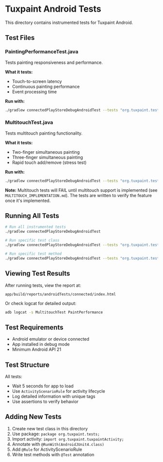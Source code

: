# Tuxpaint Android Tests

This directory contains instrumented tests for Tuxpaint Android.

## Test Files

### PaintingPerformanceTest.java
Tests painting responsiveness and performance.

**What it tests:**
- Touch-to-screen latency
- Continuous painting performance
- Event processing time

**Run with:**
```bash
./gradlew connectedPlayStoreDebugAndroidTest --tests "org.tuxpaint.tests.PaintingPerformanceTest"
```

### MultitouchTest.java
Tests multitouch painting functionality.

**What it tests:**
- Two-finger simultaneous painting
- Three-finger simultaneous painting
- Rapid touch add/remove (stress test)

**Run with:**
```bash
./gradlew connectedPlayStoreDebugAndroidTest --tests "org.tuxpaint.tests.MultitouchTest"
```

**Note:** Multitouch tests will FAIL until multitouch support is implemented (see `MULTITOUCH_IMPLEMENTATION.md`). The tests are written to verify the feature once it's implemented.

## Running All Tests

```bash
# Run all instrumented tests
./gradlew connectedPlayStoreDebugAndroidTest

# Run specific test class
./gradlew connectedPlayStoreDebugAndroidTest --tests "org.tuxpaint.tests.MultitouchTest"

# Run specific test method
./gradlew connectedPlayStoreDebugAndroidTest --tests "org.tuxpaint.tests.MultitouchTest.testTwoFingerSimultaneousPainting"
```

## Viewing Test Results

After running tests, view the report at:
```
app/build/reports/androidTests/connected/index.html
```

Or check logcat for detailed output:
```bash
adb logcat -s MultitouchTest PaintPerformance
```

## Test Requirements

- Android emulator or device connected
- App installed in debug mode
- Minimum Android API 21

## Test Structure

All tests:
- Wait 5 seconds for app to load
- Use `ActivityScenarioRule` for activity lifecycle
- Log detailed information with unique tags
- Use assertions to verify behavior

## Adding New Tests

1. Create new test class in this directory
2. Use package: `package org.tuxpaint.tests;`
3. Import activity: `import org.tuxpaint.tuxpaintActivity;`
4. Annotate with `@RunWith(AndroidJUnit4.class)`
5. Add `@Rule` for ActivityScenarioRule
6. Write test methods with `@Test` annotation
